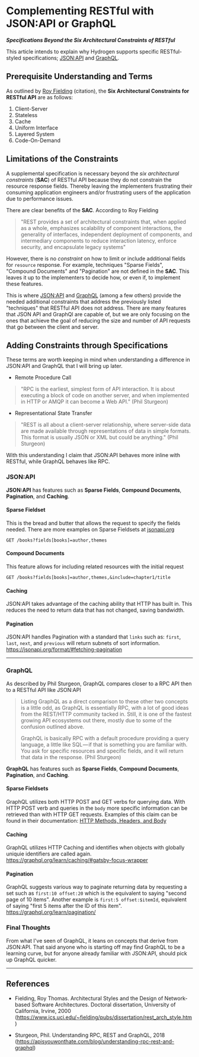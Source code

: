 # Complementing RESTful with JSON:API or GraphQL
_**Specifications Beyond the Six Architectural Constraints of RESTful**_

This article intends to explain why Hydrogen supports specific RESTful-styled specifications; [JSON:API](https://jsonapi.org/format/) and [GraphQL](https://graphql.org/learn/).

## Prerequisite Understanding and Terms
As outlined by [Roy Fielding](https://www.ics.uci.edu/~fielding/pubs/dissertation/rest_arch_style.htm) (citation), the **Six Architectural Constraints for RESTful API** are as follows:
1. Client-Server
2. Stateless
3. Cache
4. Uniform Interface
5. Layered System
6. Code-On-Demand


## Limitations of the Constraints
A supplemental specification is necessary beyond the _six architectural constraints_ (**SAC**) of RESTful API because they do not constrain the resource response fields. Thereby leaving the implementers frustrating their consuming application engineers and/or frustrating users of the application due to performance issues.

There are clear benefits of the **SAC**. According to Roy Fielding
> "REST provides a set of architectural constraints that, when applied as a whole, emphasizes scalability of component interactions, the generality of interfaces, independent deployment of components, and intermediary components to reduce interaction latency, enforce security, and encapsulate legacy systems"

However, there is no _constraint_  on how to limit or include additional fields for `resource` response. 
For example, techniques "Sparse Fields", "Compound Documents" and "Pagination" are not defined in the **SAC**. 
This leaves it up to the implementers to decide how, or even if, to implement these features.

This is where [JSON:API](https://jsonapi.org/format/) and [GraphQL](https://graphql.org/learn/) (among a few others) 
provide the needed additional constraints that address the previously listed "techniques" that RESTful API does not address. 
There are many features that JSON API and GraphQl are capable of, but we are only focusing on the ones that achieve the goal of reducing the size and number of API requests that go between the client and server.

## Adding Constraints through Specifications

These terms are worth keeping in mind when understanding a difference in JSON:API and GraphQL that I will bring up later.
- Remote Procedure Call 
> "RPC is the earliest, simplest form of API interaction. 
It is about executing a block of code on another server, 
and when implemented in HTTP or AMQP it can become a Web API." (Phil Sturgeon)
- Representational State Transfer 
> "REST is all about a client-server relationship, where server-side data are made available through
representations of data in simple formats. This format is usually JSON or XML but could be anything."
(Phil Sturgeon)

With this understanding I claim that JSON:API behaves more inline with RESTful, while GraphQL behaves like RPC.


### JSON:API
**JSON:API** has features such as **Sparse Fields**, **Compound Documents**, **Pagination**, and **Caching**.

#### Sparse Fieldset
This is the bread and butter that allows the request to specify the fields needed.
There are more examples on Sparse Fieldsets at [jsonapi.org](https://jsonapi.org/examples/#sparse-fieldsets)
```
GET /books?fields[books]=author,themes 
```

#### Compound Documents
This feature allows for including related resources with the initial request
```
GET /books?fields[books]=author,themes,&include=chapter1/title 
```

#### Caching
JSON:API takes advantage of the caching ability that HTTP has built in. This reduces the need to return data that has not changed, saving bandwidth.

#### Pagination
JSON:API handles Pagination with a standard that `links` such as: `first`, `last`, `next`, and `previous` will return subnets of sort information.
https://jsonapi.org/format/#fetching-pagination

---

### GraphQL
As described by Phil Sturgeon, GraphQL compares closer to a RPC API then to a RESTful API like JSON:API

> Listing GraphQL as a direct comparison to these other two concepts is a little odd, as GraphQL is essentially RPC, 
> with a lot of good ideas from the REST/HTTP community tacked in. Still, it is one of the fastest growing API ecosystems out there, 
> mostly due to some of the confusion outlined above.
>
> GraphQL is basically RPC with a default procedure providing a query language, a little like SQL — if that is something you are familiar with. 
> You ask for specific resources and specific fields, and it will return that data in the response.
> (Phil Sturgeon)

**GraphQL** has features such as **Sparse Fields**, **Compound Documents**, **Pagination**, and **Caching**.


#### Sparse Fieldsets
GraphQL utilizes both HTTP POST and GET verbs for querying data. With HTTP POST verb and queries in the `body` more specific information can be
retrieved than with HTTP GET requests. Examples of this claim can be found in their documentation: [HTTP Methods, Headers, and Body](https://graphql.github.io/learn/serving-over-http/#http-methods-headers-and-body)

#### Caching
GraphQL utilizes HTTP Caching and identifies when objects with globally uniquie identifiers are called again.
https://graphql.org/learn/caching/#gatsby-focus-wrapper

#### Pagination
GraphQL suggests various way to paginate returning data by requesting a set such as `first:10 offset:20` which is the equivalent to saying "second page of 10 items". 
Another example is `first:5 offset:$itemId`, equivalent of saying "first 5 items after the ID of this item".
https://graphql.org/learn/pagination/


### Final Thoughts
From what I've seen of GraphQL, it leans on concepts that derive from JSON:API. That said anyone who is starting off
may find GraphQL to be a learning curve, but for anyone already familiar with JSON:API, should pick up GraphQL quicker.

---

## References
- Fielding, Roy Thomas. Architectural Styles and the Design of Network-based Software Architectures. Doctoral dissertation, University of California, Irvine, 2000 (https://www.ics.uci.edu/~fielding/pubs/dissertation/rest_arch_style.htm)

- Sturgeon, Phil. Understanding RPC, REST and GraphQL, 2018 (https://apisyouwonthate.com/blog/understanding-rpc-rest-and-graphql)

